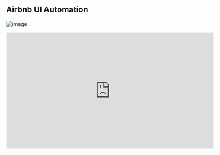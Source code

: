 ## Airbnb UI Automation

![image](https://github.com/user-attachments/assets/d723c2dd-2f0a-4874-9166-a41ef13419b2)

<iframe width="560" height="315" src="https://www.youtube.com/embed/Hbkhtf9pQkc?si=8tT3FsF_QLZYIJu9" title="YouTube video player" frameborder="0" allow="accelerometer; autoplay; clipboard-write; encrypted-media; gyroscope; picture-in-picture; web-share" referrerpolicy="strict-origin-when-cross-origin" allowfullscreen></iframe>
